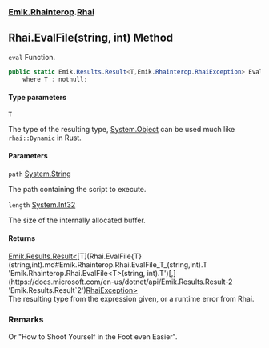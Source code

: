 ### [Emik.Rhainterop](Emik.Rhainterop.md 'Emik.Rhainterop').[Rhai](Rhai.md 'Emik.Rhainterop.Rhai')

## Rhai.EvalFile<T>(string, int) Method

`eval` Function.

```csharp
public static Emik.Results.Result<T,Emik.Rhainterop.RhaiException> EvalFile<T>(string? path, int length=1024)
    where T : notnull;
```
#### Type parameters

<a name='Emik.Rhainterop.Rhai.EvalFile_T_(string,int).T'></a>

`T`

The type of the resulting type, [System.Object](https://docs.microsoft.com/en-us/dotnet/api/System.Object 'System.Object') can be used much like `rhai::Dynamic` in Rust.
#### Parameters

<a name='Emik.Rhainterop.Rhai.EvalFile_T_(string,int).path'></a>

`path` [System.String](https://docs.microsoft.com/en-us/dotnet/api/System.String 'System.String')

The path containing the script to execute.

<a name='Emik.Rhainterop.Rhai.EvalFile_T_(string,int).length'></a>

`length` [System.Int32](https://docs.microsoft.com/en-us/dotnet/api/System.Int32 'System.Int32')

The size of the internally allocated buffer.

#### Returns
[Emik.Results.Result&lt;](https://docs.microsoft.com/en-us/dotnet/api/Emik.Results.Result-2 'Emik.Results.Result`2')[T](Rhai.EvalFile{T}(string,int).md#Emik.Rhainterop.Rhai.EvalFile_T_(string,int).T 'Emik.Rhainterop.Rhai.EvalFile<T>(string, int).T')[,](https://docs.microsoft.com/en-us/dotnet/api/Emik.Results.Result-2 'Emik.Results.Result`2')[RhaiException](RhaiException.md 'Emik.Rhainterop.RhaiException')[&gt;](https://docs.microsoft.com/en-us/dotnet/api/Emik.Results.Result-2 'Emik.Results.Result`2')  
The resulting type from the expression given, or a runtime error from Rhai.

### Remarks
  
Or "How to Shoot Yourself in the Foot even Easier".